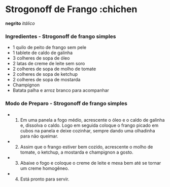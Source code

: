 # Strogonoff de Frango :chichen

**negrito** _itálico_

### Ingredientes - Strogonoff de frango simples

 - 1 quilo de peito de frango sem pele
 - 1 tablete de caldo de galinha
 - 3 colheres de sopa de óleo
 - 2 latas de creme de leite sem soro
 - 2 colheres de sopa de molho de tomate
 - 2 colheres de sopa de ketchup
 - 2 colheres de sopa de mostarda
 - Champignon
 - Batata palha e arroz branco para acompanhar

### Modo de Preparo - Strogonoff de frango simples
 - 1. Em uma panela a fogo médio, acrescente o óleo e o caldo de galinha e, dissolva o caldo. Logo em seguida coloque o frango picado em cubos na panela e deixe cozinhar, sempre dando uma olhadinha para não queimar.
 - 2. Assim que o frango estiver bem cozido, acrescente o molho de tomate, o ketchup, a mostarda e champignon a gosto.
 - 3. Abaixe o fogo e coloque o creme de leite e mexa bem até se tornar um creme homogêneo.
 - 4. Está pronto para servir.